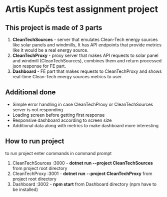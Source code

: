 # Artis Kupčs test assignment project

## This project is made of 3 parts 
1. **CleanTechSources** - server that emulates Clean-Tech energy sources like solar panels and windmills, It has API endpoints that provide metrics like it would be a real energy source.
2. **CleanTechProxy** - proxy server that makes API requests to solar panel and windmill (CleanTechSources), combines them and return processed json response for FE part.
3. **Dashboard** - FE part that makes requests to CleanTechProxy and shows real-time Clean-Tech energy sources metrics to user.

## Additional done
- Simple error handling in case CleanTechProxy or CleanTechSources server is not responding
- Loading screen before getting first response
- Responsive dashboard according to screen size
- Additional data along with metrics to make dashboard more interesting

## How to run project
to run project enter commands in command prompt

1. CleanTechSources :3000 - **dotnet run --project CleanTechSources** from project root directory
2. CleanTechProxy :3001 - **dotnet run --project CleanTechProxy** from project root directory
3. Dashboard :3002 - **npm start** from Dashboard directory (npm have to be installed)